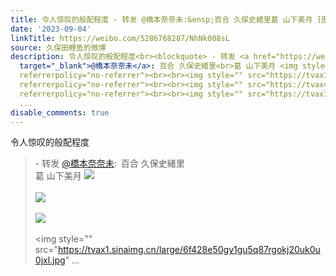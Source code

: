 ```yaml
---
title: 令人惊叹的般配程度 - 转发 @橋本奈奈未:&ensp;百合 久保史緒里葛 山下美月 [图片][图片][图片][图片][图片][图片][图片][图片][图片]
date: '2023-09-04'
linkTitle: https://weibo.com/5286768287/NhNk008sL
source: 久保田鲤鱼的微博
description: 令人惊叹的般配程度<br><blockquote> - 转发 <a href="https://weibo.com/1866632784"
  target="_blank">@橋本奈奈未</a>: 百合 久保史緒里<br>葛 山下美月 <img style="" src="https://tvax4.sinaimg.cn/large/6f428e50gy1gu5q84vvfyj20u0198k1k.jpg"
  referrerpolicy="no-referrer"><br><br><img style="" src="https://tvax1.sinaimg.cn/large/6f428e50gy1gu5q82kv13j20u015iwm1.jpg"
  referrerpolicy="no-referrer"><br><br><img style="" src="https://tvax4.sinaimg.cn/large/6f428e50gy1gu5q867ufej20u00u679c.jpg"
  referrerpolicy="no-referrer"><br><br><img style="" src="https://tvax1.sinaimg.cn/large/6f428e50gy1gu5q87rgokj20uk0u0jxl.jpg"
  ...
disable_comments: true
---
```

令人惊叹的般配程度<br><blockquote> - 转发 <a href="https://weibo.com/1866632784" target="_blank">@橋本奈奈未</a>: 百合 久保史緒里<br>葛 山下美月 <img style="" src="https://tvax4.sinaimg.cn/large/6f428e50gy1gu5q84vvfyj20u0198k1k.jpg" referrerpolicy="no-referrer"><br><br><img style="" src="https://tvax1.sinaimg.cn/large/6f428e50gy1gu5q82kv13j20u015iwm1.jpg" referrerpolicy="no-referrer"><br><br><img style="" src="https://tvax4.sinaimg.cn/large/6f428e50gy1gu5q867ufej20u00u679c.jpg" referrerpolicy="no-referrer"><br><br><img style="" src="https://tvax1.sinaimg.cn/large/6f428e50gy1gu5q87rgokj20uk0u0jxl.jpg" ...